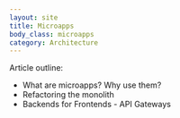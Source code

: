 ```yaml
---
layout: site
title: Microapps
body_class: microapps
category: Architecture
---
```


Article outline:

* What are microapps? Why use them?
* Refactoring the monolith
* Backends for Frontends - API Gateways


